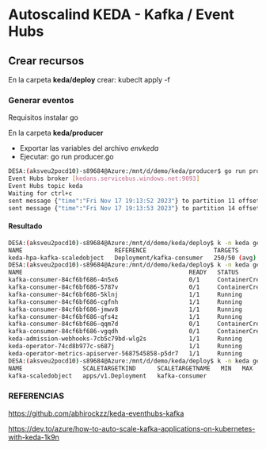 # Autoscalind KEDA - Kafka / Event Hubs

## Crear recursos
En la carpeta **keda/deploy** crear:
kubeclt apply -f

### Generar eventos
Requisitos instalar go

En la carpeta **keda/producer**
- Exportar las variables del archivo *envkeda*
- Ejecutar: go run producer.go

```bash
DESA:(aksveu2pocd10)-s89684@Azure:/mnt/d/demo/keda/producer$ go run producer.go
Event Hubs broker [kedans.servicebus.windows.net:9093]
Event Hubs topic keda
Waiting for ctrl+c
sent message {"time":"Fri Nov 17 19:13:52 2023"} to partition 11 offset 49
sent message {"time":"Fri Nov 17 19:13:53 2023"} to partition 14 offset 87
```

#### Resultado

```bash
DESA:(aksveu2pocd10)-s89684@Azure:/mnt/d/demo/keda/deploy$ k -n keda get hpa
NAME                          REFERENCE                   TARGETS        MINPODS   MAXPODS   REPLICAS   AGE
keda-hpa-kafka-scaledobject   Deployment/kafka-consumer   250/50 (avg)   1         100       4          31s
DESA:(aksveu2pocd10)-s89684@Azure:/mnt/d/demo/keda/deploy$ k -n keda get po
NAME                                               READY   STATUS              RESTARTS   AGE
kafka-consumer-84cf6bf686-4n5x6                    0/1     ContainerCreating   0          26s
kafka-consumer-84cf6bf686-5787v                    0/1     ContainerCreating   0          10s
kafka-consumer-84cf6bf686-5klnj                    1/1     Running             0          11s
kafka-consumer-84cf6bf686-cgfnh                    1/1     Running             0          26s
kafka-consumer-84cf6bf686-jmwv8                    1/1     Running             0          20m
kafka-consumer-84cf6bf686-qfs4z                    1/1     Running             0          10s
kafka-consumer-84cf6bf686-qqm7d                    0/1     ContainerCreating   0          26s
kafka-consumer-84cf6bf686-vgqdh                    0/1     ContainerCreating   0          10s
keda-admission-webhooks-7cb5c79bd-wlg2s            1/1     Running             0          3d1h
keda-operator-74cd8b977c-s687j                     1/1     Running             0          94m
keda-operator-metrics-apiserver-5687545858-p5dr7   1/1     Running             0          95m
DESA:(aksveu2pocd10)-s89684@Azure:/mnt/d/demo/keda/deploy$ k -n keda get so
NAME                 SCALETARGETKIND      SCALETARGETNAME   MIN   MAX   TRIGGERS   AUTHENTICATION               READY   ACTIVE   FALLBACK   PAUSED    AGE
kafka-scaledobject   apps/v1.Deployment   kafka-consumer                kafka      eventhub-kafka-triggerauth   True    True     False      Unknown   50s
```

### REFERENCIAS
https://github.com/abhirockzz/keda-eventhubs-kafka

https://dev.to/azure/how-to-auto-scale-kafka-applications-on-kubernetes-with-keda-1k9n



